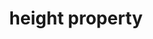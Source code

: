 ---
title: "height property"
category: css
last_test_date: "2019-09-27"
test_url: "/tests/css-width-height.html"
test_results_url: "https://app.emailonacid.com/app/acidtest/UhsQmS14DHKFfotKEcCTnWaoAiS24FJMiApZ1OtmHR7vs/list"
stats: {
    apple-mail: {
        macos: {
            "12.4":"y"
        },
        ios: {
            "12.4":"y"
        }
    },
    gmail: {
        desktop-webmail: {
            "2019-09":"y"
        },
        ios: {
            "2019-09":"y"
        },
        android: {
            "2019-09":"y"
        },
        mobile-webmail: {
            "2020-02":"y"
        }
    },
    orange: {
        desktop-webmail: {
            "2019-09":"y",
            "2021-03":"y"
        },
        ios: {
            "2019-09":"y"
        },
        android: {
            "2019-09":"y"
        }
    },
    outlook: {
        outlook-one: {
            "2022-05":"y"
        },
        windows: {
            "2003":"y",
            "2007":"a #2",
            "2010":"a #2",
            "2013":"a #2",
            "2016":"a #2",
            "2019":"a #2"
        },
        windows-mail: {
            "2019-09":"y"
        },
        macos: {
            "2011":"y",
            "2016":"y"
        },
        outlook-com: {
            "2019-09":"y"
        },
        ios: {
            "2019-09":"y"
        },
        android: {
            "2019-09":"y"
        }
    },
    samsung-email: {
        android: {
            "6.0":"y"
        }
    },
    sfr: {
        desktop-webmail: {
            "2019-09":"y"
        },
        ios: {
            "2019-09":"y"
        },
        android: {
            "2019-09":"y"
        }
    },
    thunderbird: {
        macos: {
            "60.3":"y"
        }
    },
    aol: {
        desktop-webmail: {
            "2019-09":"y #1"
        },
        ios: {
            "2019-09":"y #1"
        },
        android: {
            "2019-09":"y #1"
        }
    },
    yahoo: {
        desktop-webmail: {
            "2019-09":"n #1"
        },
        ios: {
            "2019-09":"n #1"
        },
        android: {
            "2019-09":"n #1"
        }
    },
    protonmail: {
        desktop-webmail: {
            "2020-03":"y"
        },
        ios: {
            "2020-03":"y"
        },
        android: {
            "2020-03":"y"
        }
    },
    hey: {
        desktop-webmail: {
            "2020-06":"y"
        }
    },
    mail-ru: {
        desktop-webmail: {
            "2020-10":"y"
        }
    },
    fastmail: {
        desktop-webmail: {
            "2021-07": "y"
        }
    },
    laposte: {
        desktop-webmail: {
            "2021-08": "y"
        }
    },
    gmx: {
        desktop-webmail: {
            "2022-06": "y"
        },
        ios: {
            "2022-06": "y"
        },
        android: {
            "2022-06": "y"
        }
    },
    web-de: {
        desktop-webmail: {
            "2022-06": "y"
        },
        ios: {
            "2022-06": "y"
        },
        android: {
            "2022-06": "y"
        }
    },
    ionos-1and1: {
        desktop-webmail: {
            "2022-06": "y"
        },
        android: {
            "2022-06": "y"
        }
    }
}
notes_by_num: {
    "1": "Buggy. Replaces `height` by `min-height`.",
    "2": "Partial. Not supported on `<body>`, `<span>`, `<div>` or `<p>` elements."
}
---